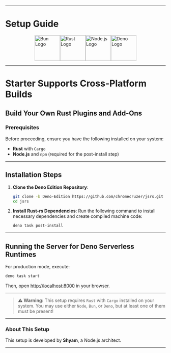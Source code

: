 
---

# Setup Guide

<div style="display: flex; justify-content: center; flex-wrap: wrap;">
    <img src="https://th.bing.com/th?id=OSK.smktkzDFYLP_1wwVfLNHnC-IWfgef_-2UICS6K600zM&w=102&h=102&c=7&o=6&pid=SANGAM" width="80" alt="Bun Logo" />
    <img src="https://th.bing.com/th?id=OSK.d17037552bce428ee5e857f68ab88ba3&w=46&h=46&c=11&rs=1&qlt=80&o=6&dpr=2&pid=SANGAM" width="80" alt="Rust Logo" />
    <img src="https://icon-library.com/images/node-js-icon/node-js-icon-15.jpg" width="80" alt="Node.js Logo" />
    <img src="https://spin.atomicobject.com/wp-content/uploads/deno-logo.jpg" width="80" alt="Deno Logo" />
</div>

---

# Starter Supports Cross-Platform Builds
## Build Your Own Rust Plugins and Add-Ons

### Prerequisites
Before proceeding, ensure you have the following installed on your system:
- **Rust** with `Cargo`
- **Node.js** and `npm` (required for the post-install step)

---

## Installation Steps

1. **Clone the Deno Edition Repository**:
   ```sh
   git clone -b Deno-Edition https://github.com/chromecruzer/jsrs.git
   cd jsrs
   ```

2. **Install Rust-rs Dependencies**:
   Run the following command to install necessary dependencies and create compiled machine code:
   ```sh
   deno task post-install
   ```

---

## Running the Server for Deno Serverless Runtimes

For production mode, execute:
```sh
deno task start
```

Then, open [http://localhost:8000](http://localhost:8000) in your browser.

---

> **⚠️ Warning:** This setup requires `Rust` with `Cargo` installed on your system. You may use either `Node`, `Bun`, or `Deno`, but at least one of them must be present!

---

### About This Setup
This setup is developed by **Shyam**, a Node.js architect.

--- 
